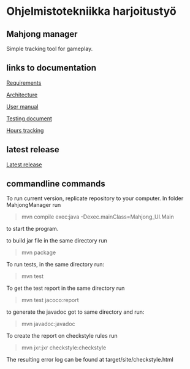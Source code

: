 # Ohjelmistotekniikka harjoitustyö
## Mahjong manager
Simple tracking tool for gameplay.

## links to documentation 

[Requirements](documentation/REQUIREMENTS.md)


[Architecture](documentation/ARCHITECTURE.md)

[User manual](documentation/USERMANUAL.md)

[Testing document](documentation/TESTING.md)

[Hours tracking](hours/TRACKING.md)

## latest release

[Latest release](https://github.com/tuomoM/ot-harjoitustyo/releases/final)

## commandline commands
To run current version, replicate repository to your computer. In folder MahjongManager run 

>mvn compile exec:java -Dexec.mainClass=Mahjong_UI.Main

to start the program.

to build jar file in the same directory run

>mvn package

To run tests, in the same directory run:

>mvn test

To get the test report in the same directory run

>mvn test jacoco:report

to generate the javadoc got to same directory and run:

>mvn javadoc:javadoc

To create the report on checkstyle rules run
> mvn jxr:jxr checkstyle:checkstyle

The resulting error log can be found at target/site/checkstyle.html

